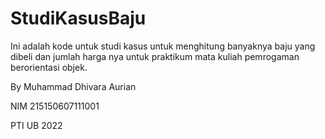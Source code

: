 # StudiKasusBaju

Ini adalah kode untuk studi kasus untuk menghitung banyaknya baju yang dibeli dan jumlah harga nya untuk praktikum mata kuliah pemrogaman berorientasi objek.  

By Muhammad Dhivara Aurian  

NIM 215150607111001  

PTI UB 2022  